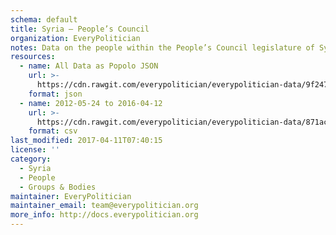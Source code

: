 ```yaml
---
schema: default
title: Syria — People’s Council
organization: EveryPolitician
notes: Data on the people within the People’s Council legislature of Syria.
resources:
  - name: All Data as Popolo JSON
    url: >-
      https://cdn.rawgit.com/everypolitician/everypolitician-data/9f247ddd14d3c2c61c11a70ebc1b94c6c1aa6af3/data/Syria/Majlis/ep-popolo-v1.0.json
    format: json
  - name: 2012-05-24 to 2016-04-12
    url: >-
      https://cdn.rawgit.com/everypolitician/everypolitician-data/871ac372bd785755e62255d2530d962f8c9697c7/data/Syria/Majlis/term-2012.csv
    format: csv
last_modified: 2017-04-11T07:40:15
license: ''
category:
  - Syria
  - People
  - Groups & Bodies
maintainer: EveryPolitician
maintainer_email: team@everypolitician.org
more_info: http://docs.everypolitician.org
---
```

